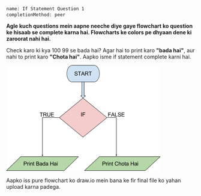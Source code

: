```ngMeta
name: If Statement Question 1
completionMethod: peer
```

**Agle kuch questions mein aapne neeche diye gaye flowchart ko question ke hisaab se complete karna hai. Flowcharts ke colors pe dhyaan dene ki zaroorat nahi hai.**

Check karo ki kya 100 99 se bada hai? Agar hai to print karo **"bada hai"**, aur nahi to print karo **"Chota hai"**. Aapko isme if statement complete karni hai.

![flowchart image](assets/question_images/question1-image1.png)

Aapko iss pure flowchart ko draw.io mein bana ke fir final file ko yahan upload karna padega.


